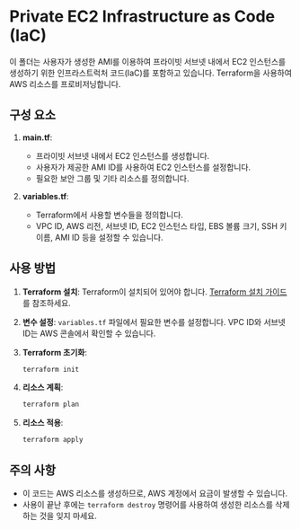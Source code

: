 # Private EC2 Infrastructure as Code (IaC)

이 폴더는 사용자가 생성한 AMI를 이용하여 프라이빗 서브넷 내에서 EC2 인스턴스를 생성하기 위한 인프라스트럭처 코드(IaC)를 포함하고 있습니다. Terraform을 사용하여 AWS 리소스를 프로비저닝합니다.

## 구성 요소

1. **main.tf**: 
   - 프라이빗 서브넷 내에서 EC2 인스턴스를 생성합니다.
   - 사용자가 제공한 AMI ID를 사용하여 EC2 인스턴스를 설정합니다.
   - 필요한 보안 그룹 및 기타 리소스를 정의합니다.

2. **variables.tf**: 
   - Terraform에서 사용할 변수들을 정의합니다.
   - VPC ID, AWS 리전, 서브넷 ID, EC2 인스턴스 타입, EBS 볼륨 크기, SSH 키 이름, AMI ID 등을 설정할 수 있습니다.

## 사용 방법

1. **Terraform 설치**: Terraform이 설치되어 있어야 합니다. [Terraform 설치 가이드](https://www.terraform.io/downloads.html)를 참조하세요.

2. **변수 설정**: `variables.tf` 파일에서 필요한 변수를 설정합니다. VPC ID와 서브넷 ID는 AWS 콘솔에서 확인할 수 있습니다.

3. **Terraform 초기화**: 
   ```bash
   terraform init
   ```

4. **리소스 계획**: 
   ```bash
   terraform plan
   ```

5. **리소스 적용**: 
   ```bash
   terraform apply
   ```

## 주의 사항

- 이 코드는 AWS 리소스를 생성하므로, AWS 계정에서 요금이 발생할 수 있습니다.
- 사용이 끝난 후에는 `terraform destroy` 명령어를 사용하여 생성한 리소스를 삭제하는 것을 잊지 마세요.
